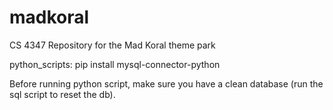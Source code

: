 # madkoral
CS 4347 Repository for the Mad Koral theme park

python_scripts:
pip install mysql-connector-python

Before running python script, make sure you have a clean database (run the sql script to reset the db).
